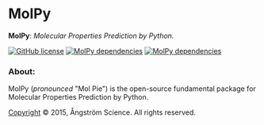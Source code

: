 # MolPy
**MolPy**: *Molecular Properties Prediction by Python.*

[![GitHub license](https://img.shields.io/badge/License-Apache-orange.svg)](https://github.com/angstrom-science/MolPy/blob/master/LICENSE)
[![MolPy dependencies](https://img.shields.io/badge/dependencies-Python-blue.svg)](https://www.python.org/)
[![MolPy dependencies](https://img.shields.io/badge/NumPy-1.9.2-brightgreen.svg)](http://www.numpy.org/)

### About:
MolPy (*pronounced* "Mol Pie") is the open-source fundamental package for Molecular Properties Prediction by Python.

[Copyright](https://github.com/angstrom-science/MolPy/wiki/Copyright) © 2015, Ångström Science. All rights reserved.
